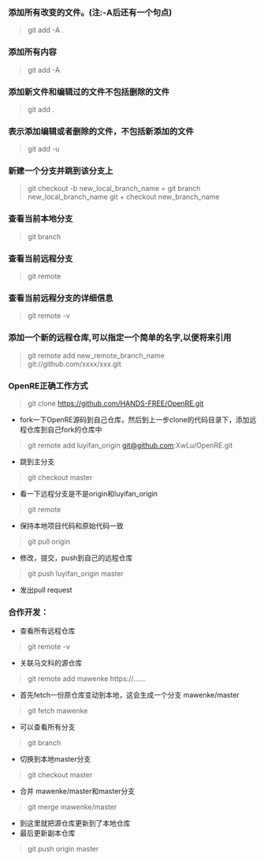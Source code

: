 ### 添加所有改变的文件。(注:-A后还有一个句点)
> git add -A .

### 添加所有内容
> git add -A

### 添加新文件和编辑过的文件不包括删除的文件
> git add . 

### 表示添加编辑或者删除的文件，不包括新添加的文件
> git add -u 

### 新建一个分支并跳到该分支上
> git checkout -b new_local_branch_name = git branch new_local_branch_name git + checkout new_branch_name

### 查看当前本地分支
> git branch

### 查看当前远程分支
> git remote

### 查看当前远程分支的详细信息
> git remote -v

### 添加一个新的远程仓库,可以指定一个简单的名字,以便将来引用
> git remote add new_remote_branch_name git://github.com/xxxx/xxx.git


### OpenRE正确工作方式
> git clone https://github.com/HANDS-FREE/OpenRE.git
- fork一下OpenRE源码到自己仓库，然后到上一步clone的代码目录下，添加远程仓库到自己fork的仓库中
> git remote add luyifan_origin git@github.com:XwLu/OpenRE.git
- 跳到主分支
> git checkout master
- 看一下远程分支是不是origin和luyifan_origin
> git remote
- 保持本地项目代码和原始代码一致
> git pull origin
- 修改，提交，push到自己的远程仓库
> git push luyifan_origin master
- 发出pull request

### 合作开发：
- 查看所有远程仓库
> git remote -v
- 关联马文科的源仓库
> git remote add mawenke https://…… 
- 首先fetch一份原仓库变动到本地，这会生成一个分支 mawenke/master
> git fetch mawenke
- 可以查看所有分支
> git branch
- 切换到本地master分支
> git checkout master
- 合并 mawenke/master和master分支
> git merge mawenke/master
- 到这里就把源仓库更新到了本地仓库
- 最后更新副本仓库
> git push origin master
